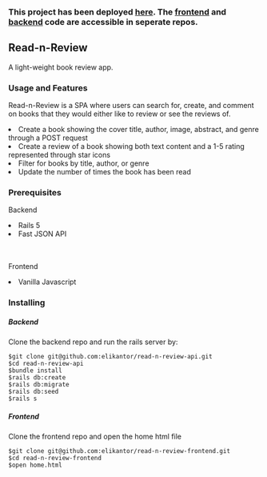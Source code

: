 <h3> This project has been deployed <a href="https://read-n-review-frontend.herokuapp.com/">here</a>.  The <a href="https://github.com/elikantor/Read-n-Review/tree/master/project-frontend">frontend</a> and <a href="https://github.com/elikantor/Read-n-Review/tree/master/project-backend-API">backend</a> code are accessible in seperate repos. <h3>

<h2>Read-n-Review</h2>

<p>A light-weight book review app.</p>

<h3>Usage and Features</h3>

<p>Read-n-Review is a SPA where users can search for, create, and comment on books that they would either like to review or see the reviews of.</P>
<li>Create a book showing the cover title, author, image, abstract, and genre through a POST request</li>
<li>Create a review of a book showing both text content and a 1-5 rating represented through star icons</li>
<li>Filter for books by title, author, or genre</li>
<li>Update the number of times the book has been read</li>

<h3>Prerequisites</h3>
<p>Backend</p>
<li>Rails 5</li>
<li>Fast JSON API</li>
<br></br>
<p>Frontend</p>
<li>Vanilla Javascript</li>

<h3>Installing</h3>
<h5>Backend</h5>
<h7>Clone the backend repo and run the rails server by:</h7>

```
$git clone git@github.com:elikantor/read-n-review-api.git
$cd read-n-review-api
$bundle install
$rails db:create
$rails db:migrate
$rails db:seed
$rails s
```

<h5>Frontend</h5>
<h7>Clone the frontend repo and open the home html file</h7>

```
$git clone git@github.com:elikantor/read-n-review-frontend.git
$cd read-n-review-frontend
$open home.html
```